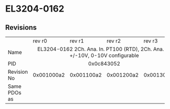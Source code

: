 # EL3204-0162

## Revisions
<table>
<tr>
<td></td>
<td>rev r0</td>
<td>rev r1</td>
<td>rev r2</td>
<td>rev r3</td>
</tr>
<tr>
<td>Name</td>
<td colspan=4 align="center">EL3204-0162 2Ch. Ana. In. PT100 (RTD), 2Ch. Ana. In. +/-10V, 0-10V configurable</td>
</tr>
<tr>
<td>PID</td>
<td colspan=4 align="center">0x0c843052</td>
</tr>
<tr>
<td>Revision No</td>
<td>0x001000a2</td>
<td>0x001100a2</td>
<td>0x001200a2</td>
<td>0x001300a2</td>
</tr>
<tr>
<td>Same PDOs as</td>
<td colspan=4 align="center"></td>
</tr>
</table>
